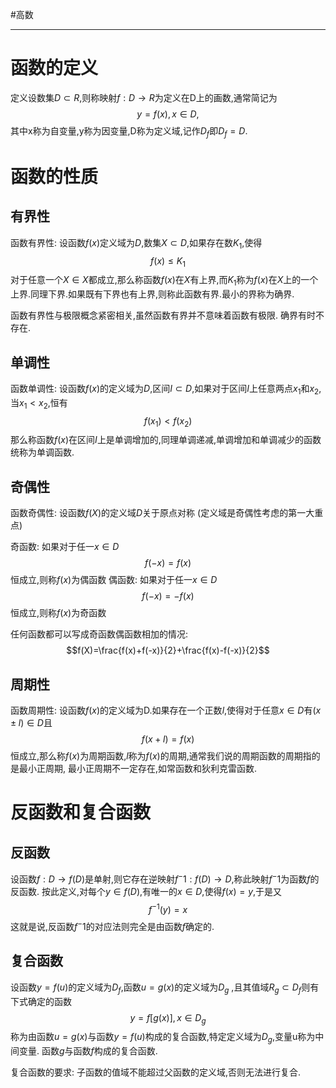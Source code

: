 #高数 

---
# 函数的定义
定义设数集$D\subset R$,则称映射$f:D\to R$为定义在D上的画数,通常简记为$$y=f(x),x \in D,$$其中x称为自变量,y称为因变量,D称为定义域,记作$D_f$即$D_f=D$.

# 函数的性质

## 有界性
函数有界性:
设函数$f(x)$定义域为$D$,数集$X\subset D$,如果存在数$K_1$,使得$$f(x)\le K_1$$对于任意一个$X\in X$都成立,那么称函数$f(x)$在$X$有上界,而$K_1$称为$f(x)$在$X$上的一个上界.同理下界.如果既有下界也有上界,则称此函数有界.最小的界称为确界.

函数有界性与极限概念紧密相关,虽然函数有界并不意味着函数有极限.
确界有时不存在.

## 单调性
函数单调性:
设函数$f(x)$的定义域为$D$,区间$I\subset D$,如果对于区间$I$上任意两点$x_1$和$x_2$,当$x_1<x_2$,恒有$$f(x_1)<f(x_2)$$那么称函数$f(x)$在区间$I$上是单调增加的,同理单调递减,单调增加和单调减少的函数统称为单调函数.

## 奇偶性
函数奇偶性:
设函数$f(X)$的定义域$D$关于原点对称
(定义域是奇偶性考虑的第一大重点)

奇函数:
如果对于任一$x\in D$$$f(-x)=f(x)$$恒成立,则称$f(x)$为偶函数
偶函数:
如果对于任一$x\in D$$$f(-x)=-f(x)$$恒成立,则称$f(x)$为奇函数

任何函数都可以写成奇函数偶函数相加的情况:
$$f(X)=\frac{f(x)+f(-x)}{2}+\frac{f(x)-f(-x)}{2}$$

## 周期性
函数周期性:
设函数$f(x)$的定义域为D.如果存在一个正数$l$,使得对于任意$x\in D$有$(x\pm l)\in D$且$$f(x+l)=f(x)$$恒成立,那么称$f(x)$为周期函数,$l$称为$f(x)$的周期,通常我们说的周期函数的周期指的是最小正周期,
最小正周期不一定存在,如常函数和狄利克雷函数.

# 反函数和复合函数

## 反函数
设函数$f:D\to f(D)$是单射,则它存在逆映射$f^-1:f(D)\to D$,称此映射$f^-1$为函数$f$的反函数.
按此定义,对每个$y\in f(D)$,有唯一的$x\in D$,使得$f(x)=y$,于是又$$f^{-1}(y)=x$$
这就是说,反函数$f^-1$的对应法则完全是由函数$f$确定的.


## 复合函数
设函数$y=f(u)$的定义域为$D_f$,函数$u=g(x)$的定义域为$D_g$
,且其值域$R_g\subset D_f$则有下式确定的函数$$y=f[g(x)],x\in D_g$$称为由函数$u=g(x)$与函数$y=f(u)$构成的复合函数,特定定义域为$D_g$,变量u称为中间变量.
函数$g$与函数$f$构成的复合函数.

复合函数的要求:
子函数的值域不能超过父函数的定义域,否则无法进行复合.
